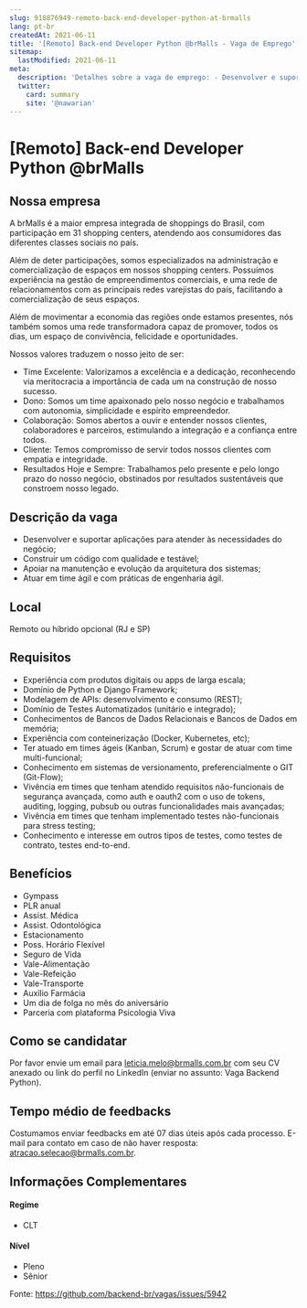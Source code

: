 ```yaml
---
slug: 918876949-remoto-back-end-developer-python-at-brmalls
lang: pt-br
createdAt: 2021-06-11
title: '[Remoto] Back-end Developer Python @brMalls - Vaga de Emprego'
sitemap:
  lastModified: 2021-06-11
meta:
  description: 'Detalhes sobre a vaga de emprego: - Desenvolver e suportar aplicações para atender às necessidades do negócio; - Construir um código com qualidade e testável; - Apoiar na manutenção e evolução da arquitetura dos sistemas; - Atuar em time ágil e com práticas de engenharia ágil.'
  twitter:
    card: summary
    site: '@nawarian'
---
```


# [Remoto] Back-end Developer Python @brMalls

<!--
==================================================
Caso a vaga for remoto durante a pandemia informar no texto "Remoto durante o covid"
==================================================
-->
<!-- 
==================================================
POR FAVOR, SÓ POSTE SE A VAGA FOR PARA BACK-END!

Não faça distinção de gênero no título da vaga.

Use: "Back-End Developer" ao invés de 
"Desenvolvedor Back-End" \o/

Exemplo: `[São Paulo] Back-End Developer @ NOME DA EMPRESA`
==================================================
-->
<!--
==================================================
Caso a vaga for remoto durante a pandemia deixar a linha abaixo
==================================================
-->

## Nossa empresa

A brMalls é a maior empresa integrada de shoppings do Brasil, com participação em 31 shopping centers, atendendo aos consumidores das diferentes classes sociais no país.

Além de deter participações, somos especializados na administração e comercialização de espaços em nossos shopping centers. Possuímos experiência na gestão de empreendimentos comerciais, e uma rede de relacionamentos com as principais redes varejistas do país, facilitando a comercialização de seus espaços.

Além de movimentar a economia das regiões onde estamos presentes, nós também somos uma rede transformadora capaz de promover, todos os dias, um espaço de convivência, felicidade e oportunidades.

Nossos valores traduzem o nosso jeito de ser:

- Time Excelente: Valorizamos a excelência e a dedicação, reconhecendo via meritocracia a importância de cada um na construção de nosso sucesso.
- Dono: Somos um time apaixonado pelo nosso negócio e trabalhamos com autonomia, simplicidade e espírito empreendedor.
- Colaboração: Somos abertos a ouvir e entender nossos clientes, colaboradores e parceiros, estimulando a integração e a confiança entre todos.
- Cliente: Temos compromisso de servir todos nossos clientes com empatia e integridade.
- Resultados Hoje e Sempre: Trabalhamos pelo presente e pelo longo prazo do nosso negócio, obstinados por resultados sustentáveis que constroem nosso legado.

## Descrição da vaga

- Desenvolver e suportar aplicações para atender às necessidades do negócio;
- Construir um código com qualidade e testável;
- Apoiar na manutenção e evolução da arquitetura dos sistemas;
- Atuar em time ágil e com práticas de engenharia ágil.

## Local

Remoto ou híbrido opcional (RJ e SP)

## Requisitos

- Experiência com produtos digitais ou apps de larga escala;
- Domínio de Python e Django Framework;
- Modelagem de APIs: desenvolvimento e consumo (REST);
- Domínio de Testes Automatizados (unitário e integrado);
- Conhecimentos de Bancos de Dados Relacionais e Bancos de Dados em memória;
- Experiência com conteinerização (Docker, Kubernetes, etc);
- Ter atuado em times ágeis (Kanban, Scrum) e gostar de atuar com time multi-funcional;
- Conhecimento em sistemas de versionamento, preferencialmente o GIT (Git-Flow);
- Vivência em times que tenham atendido requisitos não-funcionais de segurança avançada, como auth e oauth2 com o uso de tokens, auditing, logging, pubsub ou outras funcionalidades mais avançadas;
- Vivência em times que tenham implementado testes não-funcionais para stress testing;
- Conhecimento e interesse em outros tipos de testes, como testes de contrato, testes end-to-end.

## Benefícios

- Gympass
- PLR anual
- Assist. Médica
- Assist. Odontológica
- Estacionamento
- Poss. Horário Flexível
- Seguro de Vida
- Vale-Alimentação
- Vale-Refeição
- Vale-Transporte
- Auxílio Farmácia
- Um dia de folga no mês do aniversário
- Parceria com plataforma Psicologia Viva

## Como se candidatar

Por favor envie um email para leticia.melo@brmalls.com.br com seu CV anexado ou link do perfil no LinkedIn (enviar no assunto: Vaga Backend Python).

## Tempo médio de feedbacks

Costumamos enviar feedbacks em até 07 dias úteis após cada processo.
E-mail para contato em caso de não haver resposta: atracao.selecao@brmalls.com.br.

## Informações Complementares
<!-- retire os labels que não fazem sentido à vaga -->

#### Regime
- CLT

#### Nível
- Pleno
- Sênior

Fonte: https://github.com/backend-br/vagas/issues/5942